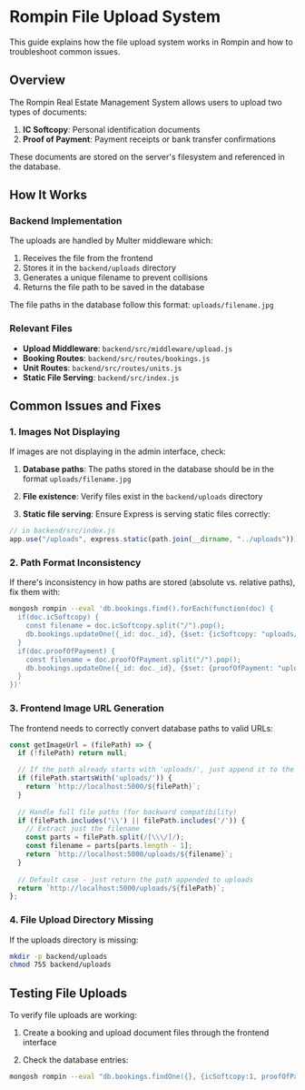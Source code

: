 # Rompin File Upload System

This guide explains how the file upload system works in Rompin and how to troubleshoot common issues.

## Overview

The Rompin Real Estate Management System allows users to upload two types of documents:

1. **IC Softcopy**: Personal identification documents
2. **Proof of Payment**: Payment receipts or bank transfer confirmations

These documents are stored on the server's filesystem and referenced in the database.

## How It Works

### Backend Implementation

The uploads are handled by Multer middleware which:

1. Receives the file from the frontend
2. Stores it in the `backend/uploads` directory
3. Generates a unique filename to prevent collisions
4. Returns the file path to be saved in the database

The file paths in the database follow this format: `uploads/filename.jpg`

### Relevant Files

- **Upload Middleware**: `backend/src/middleware/upload.js`
- **Booking Routes**: `backend/src/routes/bookings.js`
- **Unit Routes**: `backend/src/routes/units.js`
- **Static File Serving**: `backend/src/index.js`

## Common Issues and Fixes

### 1. Images Not Displaying

If images are not displaying in the admin interface, check:

1. **Database paths**: The paths stored in the database should be in the format `uploads/filename.jpg`

2. **File existence**: Verify files exist in the `backend/uploads` directory

3. **Static file serving**: Ensure Express is serving static files correctly:

```javascript
// in backend/src/index.js
app.use("/uploads", express.static(path.join(__dirname, "../uploads")));
```

### 2. Path Format Inconsistency

If there's inconsistency in how paths are stored (absolute vs. relative paths), fix them with:

```bash
mongosh rompin --eval 'db.bookings.find().forEach(function(doc) { 
  if(doc.icSoftcopy) { 
    const filename = doc.icSoftcopy.split("/").pop(); 
    db.bookings.updateOne({_id: doc._id}, {$set: {icSoftcopy: "uploads/" + filename}}); 
  } 
  if(doc.proofOfPayment) { 
    const filename = doc.proofOfPayment.split("/").pop(); 
    db.bookings.updateOne({_id: doc._id}, {$set: {proofOfPayment: "uploads/" + filename}}); 
  } 
})'
```

### 3. Frontend Image URL Generation

The frontend needs to correctly convert database paths to valid URLs:

```javascript
const getImageUrl = (filePath) => {
  if (!filePath) return null;

  // If the path already starts with 'uploads/', just append it to the base URL
  if (filePath.startsWith('uploads/')) {
    return `http://localhost:5000/${filePath}`;
  }
  
  // Handle full file paths (for backward compatibility)
  if (filePath.includes('\\') || filePath.includes('/')) {
    // Extract just the filename
    const parts = filePath.split(/[\\\/]/);
    const filename = parts[parts.length - 1];
    return `http://localhost:5000/uploads/${filename}`;
  }
  
  // Default case - just return the path appended to uploads 
  return `http://localhost:5000/uploads/${filePath}`;
};
```

### 4. File Upload Directory Missing

If the uploads directory is missing:

```bash
mkdir -p backend/uploads
chmod 755 backend/uploads
```

## Testing File Uploads

To verify file uploads are working:

1. Create a booking and upload document files through the frontend interface

2. Check the database entries:

```bash
mongosh rompin --eval "db.bookings.findOne({}, {icSoftcopy:1, proofOfPayment:1, _id:0})" | cat
```